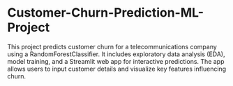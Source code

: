 # Customer-Churn-Prediction-ML-Project
This project predicts customer churn for a telecommunications company using a RandomForestClassifier. It includes exploratory data analysis (EDA), model training, and a Streamlit web app for interactive predictions. The app allows users to input customer details and visualize key features influencing churn.
